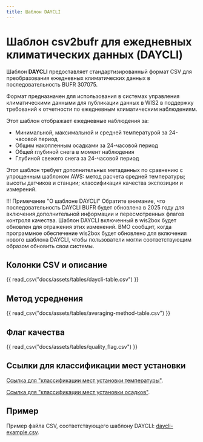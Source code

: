 ```yaml
---
title: Шаблон DAYCLI
---
```


# Шаблон csv2bufr для ежедневных климатических данных (DAYCLI)

Шаблон **DAYCLI** предоставляет стандартизированный формат CSV для преобразования ежедневных климатических данных в последовательность BUFR 307075.

Формат предназначен для использования в системах управления климатическими данными для публикации данных в WIS2 в поддержку требований к отчетности по ежедневным климатическим наблюдениям.

Этот шаблон отображает ежедневные наблюдения за:

 - Минимальной, максимальной и средней температурой за 24-часовой период
 - Общим накопленным осадками за 24-часовой период
 - Общей глубиной снега в момент наблюдения
 - Глубиной свежего снега за 24-часовой период

Этот шаблон требует дополнительных метаданных по сравнению с упрощенным шаблоном AWS: метод расчета средней температуры; высоты датчиков и станции; классификация качества экспозиции и измерений.

!!! Примечание "О шаблоне DAYCLI"
    Обратите внимание, что последовательность DAYCLI BUFR будет обновлена в 2025 году для включения дополнительной информации и пересмотренных флагов контроля качества. Шаблон DAYCLI включенный в wis2box будет обновлен для отражения этих изменений. ВМО сообщит, когда программное обеспечение wis2box будет обновлено для включения нового шаблона DAYCLI, чтобы пользователи могли соответствующим образом обновить свои системы.

## Колонки CSV и описание

{{ read_csv("docs/assets/tables/daycli-table.csv") }}

## Метод усреднения

{{ read_csv("docs/assets/tables/averaging-method-table.csv") }}

## Флаг качества

{{ read_csv("docs/assets/tables/quality_flag.csv") }}

## Ссылки для классификации мест установки

[Ссылка для "классификации мест установки температуры"](https://library.wmo.int/idviewer/35625/839).

[Ссылка для "классификации мест установки осадков"](https://library.wmo.int/idviewer/35625/840).

## Пример

Пример файла CSV, соответствующего шаблону DAYCLI: [daycli-example.csv](/sample-data/daycli-example.csv).